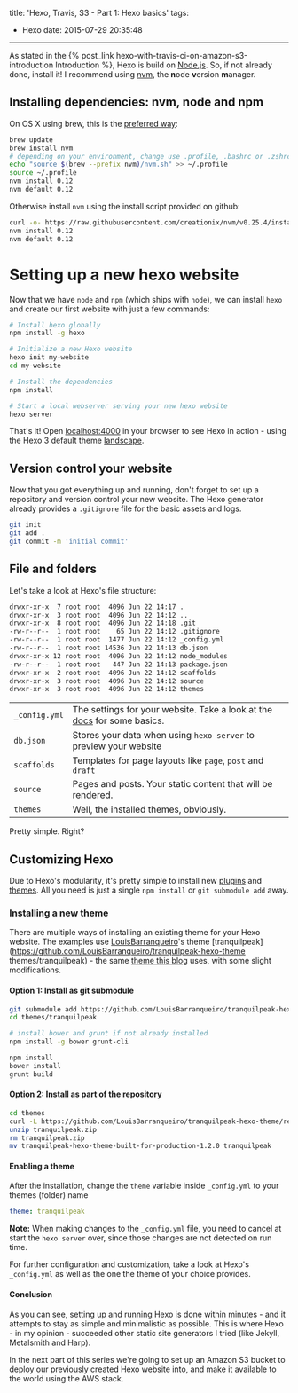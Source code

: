 title: 'Hexo, Travis, S3 - Part 1: Hexo basics'
tags:
  - Hexo
date: 2015-07-29 20:35:48
---


As stated in the {% post_link hexo-with-travis-ci-on-amazon-s3-introduction Introduction %}, Hexo is build on [Node.js](https://nodejs.org/). So, if not already done, install it! I recommend using [nvm](https://github.com/creationix/nvm), the **n**ode **v**ersion **m**anager.

<!-- more -->

## Installing dependencies: nvm, node and npm

On OS X using brew, this is the [preferred way](https://stackoverflow.com/questions/28017374/what-is-the-suggested-way-to-install-brew-node-js-io-js-nvm-npm-on-os-x):

```bash
brew update
brew install nvm
# depending on your environment, change use .profile, .bashrc or .zshrc
echo "source $(brew --prefix nvm)/nvm.sh" >> ~/.profile
source ~/.profile
nvm install 0.12
nvm default 0.12
```

Otherwise install `nvm` using the install script provided on github:

```bash
curl -o- https://raw.githubusercontent.com/creationix/nvm/v0.25.4/install.sh | bash
nvm install 0.12
nvm default 0.12
```

# Setting up a new hexo website

Now that we have `node` and `npm` (which ships with `node`), we can install `hexo` and create our first website with just a few commands:

```bash
# Install hexo globally
npm install -g hexo

# Initialize a new Hexo website
hexo init my-website
cd my-website

# Install the dependencies
npm install

# Start a local webserver serving your new hexo website
hexo server
```

That's it! Open [localhost:4000](http://localhost:4000/) in your browser to see Hexo in action - using the Hexo 3 default theme [landscape](https://github.com/hexojs/hexo-theme-landscape).

## Version control your website

Now that you got everything up and running, don't forget to set up a repository and version control your new website. The Hexo generator already provides a `.gitignore` file for the basic assets and logs.

```bash
git init
git add .
git commit -m 'initial commit'
```

## File and folders

Let's take a look at Hexo's file structure:

```bash
drwxr-xr-x  7 root root  4096 Jun 22 14:17 .
drwxr-xr-x  3 root root  4096 Jun 22 14:12 ..
drwxr-xr-x  8 root root  4096 Jun 22 14:18 .git
-rw-r--r--  1 root root    65 Jun 22 14:12 .gitignore
-rw-r--r--  1 root root  1477 Jun 22 14:12 _config.yml
-rw-r--r--  1 root root 14536 Jun 22 14:13 db.json
drwxr-xr-x 12 root root  4096 Jun 22 14:12 node_modules
-rw-r--r--  1 root root   447 Jun 22 14:13 package.json
drwxr-xr-x  2 root root  4096 Jun 22 14:12 scaffolds
drwxr-xr-x  3 root root  4096 Jun 22 14:12 source
drwxr-xr-x  3 root root  4096 Jun 22 14:12 themes
```

|               |                                                                                                                    |
|---------------|--------------------------------------------------------------------------------------------------------------------|
| `_config.yml` | The settings for your website. Take a look at the [docs](https://hexo.io/docs/configuration.html) for some basics. |
| `db.json`     | Stores your data when using `hexo server` to preview your website                                                  |
| `scaffolds`   | Templates for page layouts like `page`, `post` and `draft`                                                         |
| `source`      | Pages and posts. Your static content that will be rendered.                                                        |
| `themes`      | Well, the installed themes, obviously.                                                                             |

Pretty simple. Right?

## Customizing Hexo

Due to Hexo's modularity, it's pretty simple to install new [plugins](https://hexo.io/docs/plugins.html) and [themes](https://hexo.io/docs/themes.html). All you need is just a single `npm install` or `git submodule add` away.

### Installing a new theme

There are multiple ways of installing an existing theme for your Hexo website. The examples use [LouisBarranqueiro](https://github.com/LouisBarranqueiro)'s theme [tranquilpeak](https://github.com/LouisBarranqueiro/tranquilpeak-hexo-theme themes/tranquilpeak) - the same [theme this blog](https://github.com/naeramarth7/tranquilpeak-hexo-theme) uses, with some slight modifications.

#### Option 1: Install as git submodule

```bash
git submodule add https://github.com/LouisBarranqueiro/tranquilpeak-hexo-theme themes/tranquilpeak
cd themes/tranquilpeak

# install bower and grunt if not already installed
npm install -g bower grunt-cli

npm install
bower install
grunt build
```

#### Option 2: Install as part of the repository

```bash
cd themes
curl -L https://github.com/LouisBarranqueiro/tranquilpeak-hexo-theme/releases/download/v1.2.0/tranquilpeak-hexo-theme-built-for-production-1.2.0.zip > tranquilpeak.zip
unzip tranquilpeak.zip
rm tranquilpeak.zip
mv tranquilpeak-hexo-theme-built-for-production-1.2.0 tranquilpeak
```

#### Enabling a theme

After the installation, change the `theme` variable inside `_config.yml` to your themes (folder) name

```yaml
theme: tranquilpeak
```
**Note:** When making changes to the `_config.yml` file, you need to cancel at start the `hexo server` over, since those changes are not detected on run time.

For further configuration and customization, take a look at Hexo's `_config.yml` as well as the one the theme of your choice provides.

#### Conclusion

As you can see, setting up and running Hexo is done within minutes - and it attempts to stay as simple and minimalistic as possible. This is where Hexo - in my opinion - succeeded other static site generators I tried (like Jekyll, Metalsmith and Harp).

In the next part of this series we're going to set up an Amazon S3 bucket to deploy our previously created Hexo website into, and make it available to the world using the AWS stack.
